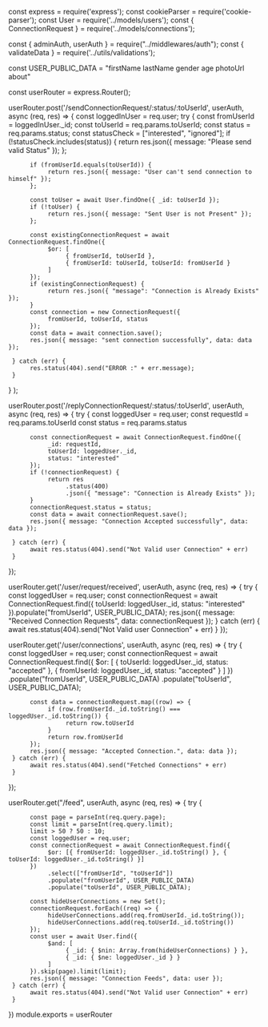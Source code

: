 const express = require('express');
const cookieParser = require('cookie-parser');
const User = require('../models/users');
const { ConnectionRequest } = require('../models/connections');

const { adminAuth, userAuth } = require("../middlewares/auth");
const { validateData } = require('../utils/validations');

const USER_PUBLIC_DATA = "firstName lastName gender age photoUrl about"

const userRouter = express.Router();

userRouter.post('/sendConnectionRequest/:status/:toUserId', userAuth, async (req, res) => {
     const loggedInUser = req.user;
     try {
          const fromUserId = loggedInUser._id;
          const toUserId = req.params.toUserId;
          const status = req.params.status;
          const statusCheck = ["interested", "ignored"];
          if (!statusCheck.includes(status)) {
               return res.json({ message: "Please send valid Status" });
          };

          if (fromUserId.equals(toUserId)) {
               return res.json({ message: "User can't send connection to himself" });
          };

          const toUser = await User.findOne({ _id: toUserId });
          if (!toUser) {
               return res.json({ message: "Sent User is not Present" });
          };

          const existingConnectionRequest = await ConnectionRequest.findOne({
               $or: [
                    { fromUserId, toUserId },
                    { fromUserId: toUserId, toUserId: fromUserId }
               ]
          });
          if (existingConnectionRequest) {
               return res.json({ "message": "Connection is Already Exists" });
          }
          const connection = new ConnectionRequest({
               fromUserId, toUserId, status
          });
          const data = await connection.save();
          res.json({ message: "sent connection successfully", data: data });

     } catch (err) {
          res.status(404).send("ERROR :" + err.message);
     }
}
);

userRouter.post('/replyConnectionRequest/:status/:toUserId', userAuth, async (req, res) => {
     try {
          const loggedUser = req.user;
          const requestId = req.params.toUserId
          const status = req.params.status

          const connectionRequest = await ConnectionRequest.findOne({
               _id: requestId,
               toUserId: loggedUser._id,
               status: "interested"
          });
          if (!connectionRequest) {
               return res
                    .status(400)
                    .json({ "message": "Connection is Already Exists" });
          }
          connectionRequest.status = status;
          const data = await connectionRequest.save();
          res.json({ message: "Connection Accepted successfully", data: data });

     } catch (err) {
          await res.status(404).send("Not Valid user Connection" + err)
     }
});

userRouter.get('/user/request/received', userAuth, async (req, res) => {
     try {
          const loggedUser = req.user;
          const connectionRequest = await ConnectionRequest.find({
               toUserId: loggedUser._id,
               status: "interested"
          }).populate("fromUserId", USER_PUBLIC_DATA);
          res.json({ message: "Received Connection Requests", data: connectionRequest });
     } catch (err) {
          await res.status(404).send("Not Valid user Connection" + err)
     }
});

userRouter.get('/user/connections', userAuth, async (req, res) => {
     try {
          const loggedUser = req.user;
          const connectionRequest = await ConnectionRequest.find({
               $or: [
                    { toUserId: loggedUser._id, status: "accepted" },
                    { fromUserId: loggedUser._id, status: "accepted" }
               ]
          })
               .populate("fromUserId", USER_PUBLIC_DATA)
               .populate("toUserId", USER_PUBLIC_DATA);

          const data = connectionRequest.map((row) => {
               if (row.fromUserId._id.toString() === loggedUser._id.toString()) {
                    return row.toUserId
               }
               return row.fromUserId
          });
          res.json({ message: "Accepted Connection.", data: data });
     } catch (err) {
          await res.status(404).send("Fetched Connections" + err)
     }
});


userRouter.get("/feed", userAuth, async (req, res) => {
     try {

          const page = parseInt(req.query.page);
          const limit = parseInt(req.query.limit);
          limit > 50 ? 50 : 10;
          const loggedUser = req.user;
          const connectionRequest = await ConnectionRequest.find({
               $or: [{ fromUserId: loggedUser._id.toString() }, { toUserId: loggedUser._id.toString() }]
          })
               .select(["fromUserId", "toUserId"])
               .populate("fromUserId", USER_PUBLIC_DATA)
               .populate("toUserId", USER_PUBLIC_DATA);

          const hideUserConnections = new Set();
          connectionRequest.forEach((req) => {
               hideUserConnections.add(req.fromUserId._id.toString());
               hideUserConnections.add(req.toUserId._id.toString())
          });
          const user = await User.find({
               $and: [
                    { _id: { $nin: Array.from(hideUserConnections) } },
                    { _id: { $ne: loggedUser._id } }
               ]
          }).skip(page).limit(limit);
          res.json({ message: "Connection Feeds", data: user });
     } catch (err) {
          await res.status(404).send("Not Valid user Connection" + err)
     }
})
module.exports = userRouter